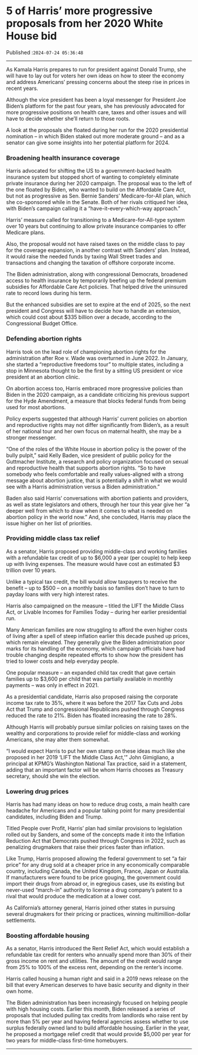 # 5 of Harris’ more progressive proposals from her 2020 White House bid

Published :`2024-07-24 05:36:48`

---

As Kamala Harris prepares to run for president against Donald Trump, she will have to lay out for voters her own ideas on how to steer the economy and address Americans’ pressing concerns about the steep rise in prices in recent years.

Although the vice president has been a loyal messenger for President Joe Biden’s platform for the past four years, she has previously advocated for more progressive positions on health care, taxes and other issues and will have to decide whether she’ll return to those roots.

A look at the proposals she floated during her run for the 2020 presidential nomination – in which Biden staked out more moderate ground – and as a senator can give some insights into her potential platform for 2024.

### Broadening health insurance coverage

Harris advocated for shifting the US to a government-backed health insurance system but stopped short of wanting to completely eliminate private insurance during her 2020 campaign. The proposal was to the left of the one floated by Biden, who wanted to build on the Affordable Care Act, but not as progressive as Sen. Bernie Sanders’ Medicare-for-All plan, which she co-sponsored while in the Senate. Both of her rivals critiqued her idea, with Biden’s campaign calling it a “have-it-every-which-way approach.”

Harris’ measure called for transitioning to a Medicare-for-All-type system over 10 years but continuing to allow private insurance companies to offer Medicare plans.

Also, the proposal would not have raised taxes on the middle class to pay for the coverage expansion, in another contrast with Sanders’ plan. Instead, it would raise the needed funds by taxing Wall Street trades and transactions and changing the taxation of offshore corporate income.

The Biden administration, along with congressional Democrats, broadened access to health insurance by temporarily beefing up the federal premium subsidies for Affordable Care Act policies. That helped drive the uninsured rate to record lows during his term.

But the enhanced subsidies are set to expire at the end of 2025, so the next president and Congress will have to decide how to handle an extension, which could cost about $335 billion over a decade, according to the Congressional Budget Office.

### Defending abortion rights

Harris took on the lead role of championing abortion rights for the administration after Roe v. Wade was overturned in June 2022. In January, she started a “reproductive freedoms tour” to multiple states, including a stop in Minnesota thought to be the first by a sitting US president or vice president at an abortion clinic.

On abortion access too, Harris embraced more progressive policies than Biden in the 2020 campaign, as a candidate criticizing his previous support for the Hyde Amendment, a measure that blocks federal funds from being used for most abortions.

Policy experts suggested that although Harris’ current policies on abortion and reproductive rights may not differ significantly from Biden’s, as a result of her national tour and her own focus on maternal health, she may be a stronger messenger.

“One of the roles of the White House in abortion policy is the power of the bully pulpit,” said Kelly Baden, vice president of public policy for the Guttmacher Institute, a research and policy organization focused on sexual and reproductive health that supports abortion rights. “So to have somebody who feels comfortable and really values-aligned with a strong message about abortion justice, that is potentially a shift in what we would see with a Harris administration versus a Biden administration.”

Baden also said Harris’ conversations with abortion patients and providers, as well as state legislators and others, through her tour this year give her “a deeper well from which to draw when it comes to what is needed on abortion policy in the world now.” And, she concluded, Harris may place the issue higher on her list of priorities.

### Providing middle class tax relief

As a senator, Harris proposed providing middle-class and working families with a refundable tax credit of up to $6,000 a year (per couple) to help keep up with living expenses. The measure would have cost an estimated $3 trillion over 10 years.

Unlike a typical tax credit, the bill would allow taxpayers to receive the benefit – up to $500 – on a monthly basis so families don’t have to turn to payday loans with very high interest rates.

Harris also campaigned on the measure – titled the LIFT the Middle Class Act, or Livable Incomes for Families Today – during her earlier presidential run.

Many American families are now struggling to afford the even higher costs of living after a spell of steep inflation earlier this decade pushed up prices, which remain elevated. They generally give the Biden administration poor marks for its handling of the economy, which campaign officials have had trouble changing despite repeated efforts to show how the president has tried to lower costs and help everyday people.

One popular measure – an expanded child tax credit that gave certain families up to $3,600 per child that was partially available in monthly payments – was only in effect in 2021.

As a presidential candidate, Harris also proposed raising the corporate income tax rate to 35%, where it was before the 2017 Tax Cuts and Jobs Act that Trump and congressional Republicans pushed through Congress reduced the rate to 21%. Biden has floated increasing the rate to 28%.

Although Harris will probably pursue similar policies on raising taxes on the wealthy and corporations to provide relief for middle-class and working Americans, she may alter them somewhat.

“I would expect Harris to put her own stamp on these ideas much like she proposed in her 2019 ‘LIFT the Middle Class Act,’” John Gimigliano, a principal at KPMG’s Washington National Tax practice, said in a statement, adding that an important factor will be whom Harris chooses as Treasury secretary, should she win the election.

### Lowering drug prices

Harris has had many ideas on how to reduce drug costs, a main health care headache for Americans and a popular talking point for many presidential candidates, including Biden and Trump.

Titled People over Profit, Harris’ plan had similar provisions to legislation rolled out by Sanders, and some of the concepts made it into the Inflation Reduction Act that Democrats pushed through Congress in 2022, such as penalizing drugmakers that raise their prices faster than inflation.

Like Trump, Harris proposed allowing the federal government to set “a fair price” for any drug sold at a cheaper price in any economically comparable country, including Canada, the United Kingdom, France, Japan or Australia. If manufacturers were found to be price gouging, the government could import their drugs from abroad or, in egregious cases, use its existing but never-used “march-in” authority to license a drug company’s patent to a rival that would produce the medication at a lower cost.

As California’s attorney general, Harris joined other states in pursuing several drugmakers for their pricing or practices, winning multimillion-dollar settlements.

### Boosting affordable housing

As a senator, Harris introduced the Rent Relief Act, which would establish a refundable tax credit for renters who annually spend more than 30% of their gross income on rent and utilities. The amount of the credit would range from 25% to 100% of the excess rent, depending on the renter’s income.

Harris called housing a human right and said in a 2019 news release on the bill that every American deserves to have basic security and dignity in their own home.

The Biden administration has been increasingly focused on helping people with high housing costs. Earlier this month, Biden released a series of proposals that included pulling tax credits from landlords who raise rent by more than 5% per year and having federal agencies assess whether to use surplus federally owned land to build affordable housing. Earlier in the year, he proposed a mortgage relief credit that would provide $5,000 per year for two years for middle-class first-time homebuyers.

---

